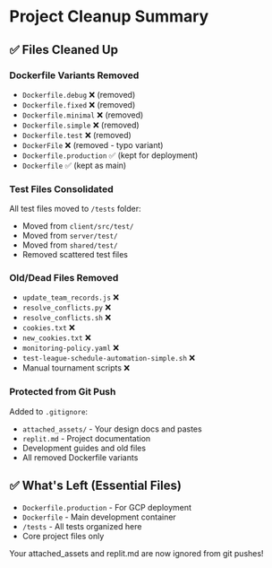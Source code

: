 # Project Cleanup Summary

## ✅ Files Cleaned Up

### **Dockerfile Variants Removed**
- `Dockerfile.debug` ❌ (removed)
- `Dockerfile.fixed` ❌ (removed) 
- `Dockerfile.minimal` ❌ (removed)
- `Dockerfile.simple` ❌ (removed)
- `Dockerfile.test` ❌ (removed)
- `DockerFile` ❌ (removed - typo variant)
- `Dockerfile.production` ✅ (kept for deployment)
- `Dockerfile` ✅ (kept as main)

### **Test Files Consolidated**
All test files moved to `/tests` folder:
- Moved from `client/src/test/`
- Moved from `server/test/`
- Moved from `shared/test/`
- Removed scattered test files

### **Old/Dead Files Removed**
- `update_team_records.js` ❌
- `resolve_conflicts.py` ❌
- `resolve_conflicts.sh` ❌
- `cookies.txt` ❌
- `new_cookies.txt` ❌
- `monitoring-policy.yaml` ❌
- `test-league-schedule-automation-simple.sh` ❌
- Manual tournament scripts ❌

### **Protected from Git Push**
Added to `.gitignore`:
- `attached_assets/` - Your design docs and pastes
- `replit.md` - Project documentation
- Development guides and old files
- All removed Dockerfile variants

## ✅ What's Left (Essential Files)
- `Dockerfile.production` - For GCP deployment
- `Dockerfile` - Main development container
- `/tests` - All tests organized here
- Core project files only

Your attached_assets and replit.md are now ignored from git pushes!